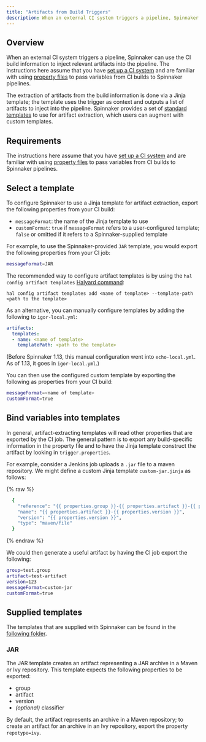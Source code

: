 ```yaml
---
title: "Artifacts from Build Triggers"
description: When an external CI system triggers a pipeline, Spinnaker can use the CI build information to inject relevant artifacts into the pipeline. 
---
```


## Overview

When an external CI system triggers a pipeline, Spinnaker can use the CI build information to
inject relevant artifacts into the pipeline. The instructions here assume that you have
[set up a CI system](/docs/setup/other_config/ci/) and are familiar with using
[property files](/docs/guides/user/pipeline/expressions/#property-files) to pass variables from
CI builds to Spinnaker pipelines.

The extraction of artifacts from the build information is done via a Jinja template; the
template uses the trigger as context and outputs a list of artifacts to inject into the
pipeline. Spinnaker provides a set of [standard templates](#supplied-templates) to use for
artifact extraction, which users can augment with custom templates.

## Requirements

The instructions here assume that you have
[set up a CI system](/docs/setup/other_config/ci/) and are familiar with using
[property files](/docs/guides/user/pipeline/expressions/#property-files) to pass variables from
CI builds to Spinnaker pipelines.

## Select a template

To configure Spinnaker to use a Jinja template for artifact extraction, export the
following properties from your CI build:
* `messageFormat`: the name of the Jinja template to use
* `customFormat`: `true` if `messageFormat` refers to a user-configured template;
`false` or omitted if it refers to a Spinnaker-supplied template

For example, to use the Spinnaker-provided `JAR` template, you would export the following
properties from your CI job:
```sh
messageFormat=JAR
```

The recommended way to configure artifact templates is by using the `hal config artifact templates`
 [Halyard command](/docs/reference/halyard/commands/#hal-config-artifact-templates):
```
hal config artifact templates add <name of template> --template-path <path to the template> 
```

As an alternative, you can manually configure templates by adding the following to `igor-local.yml`:
```yaml
artifacts:
  templates:
  - name: <name of template>
    templatePath: <path to the template>
```
(Before Spinnaker 1.13, this manual configuration went into `echo-local.yml`. As of 1.13, it goes
in `igor-local.yml`.)

You can then use the configured custom template by exporting the following as properties from your
CI build:
```sh
messageFormat=<name of template>
customFormat=true
```

## Bind variables into templates

In general, artifact-extracting templates will read other properties that are exported
by the CI job. The general pattern is to export any build-specific information in the
property file and to have the Jinja template construct the artifact by looking in
`trigger.properties`.

For example, consider a Jenkins job uploads a `.jar` file to a maven repository. We might define
a custom Jinja template `custom-jar.jinja` as follows:

{% raw %}
```sh
  {
    "reference": "{{ properties.group }}-{{ properties.artifact }}-{{ properties.version }}",
    "name": "{{ properties.artifact }}-{{ properties.version }}",
    "version": "{{ properties.version }}",
    "type": "maven/file"
  }
```
{% endraw %}

We could then generate a useful artifact by having the CI job export the following:
```sh
group=test.group
artifact=test-artifact
version=123
messageFormat=custom-jar
customFormat=true
```

## Supplied templates

The templates that are supplied with Spinnaker can be found in the
[following folder](https://github.com/spinnaker/echo/tree/master/echo-pipelinetriggers/src/main/resources).

### JAR

The JAR template creates an artifact representing a JAR archive in a Maven or Ivy repository. This
template expects the following properties to be exported:
* group
* artifact
* version
* *(optional)* classifier

By default, the artifact represents an archive in a Maven repository; to create an artifact for an
archive in an Ivy repository, export the property `repotype=ivy`.
